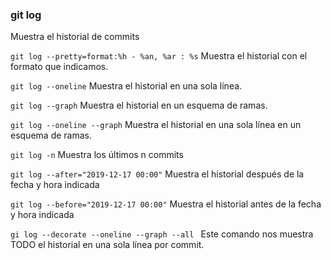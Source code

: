 ### git log
Muestra el historial de commits

`git log --pretty=format:%h - %an, %ar : %s`
Muestra el historial con el formato que indicamos.

`git log --oneline`
Muestra el historial en una sola línea.

`git log --graph`
Muestra el historial en un esquema de ramas.

`git log --oneline --graph`
Muestra el historial en una sola línea en un esquema de ramas.

`git log -n`
Muestra los últimos n commits

`git log --after="2019-12-17 00:00"`
Muestra el historial después de la fecha y hora indicada

`git log --before="2019-12-17 00:00"`
Muestra el historial antes de la fecha y hora indicada

`gi log --decorate --oneline --graph --all `
Este comando nos muestra TODO el historial en una sola línea por commit.
